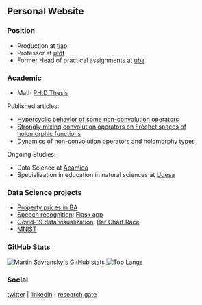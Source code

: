 ## Personal Website
### Position
- Production at [tiap](https://www.tiapsa.com/)
- Professor at [utdt](https://www.utdt.edu/)
- Former Head of practical assignments at [uba](http://web.dm.uba.ar/)


### Academic

- Math [PH.D Thesis](https://bibliotecadigital.exactas.uba.ar/collection/tesis/document/tesis_n6068_Savransky)

Published articles:
- [Hypercyclic behavior of some non-convolution operators](http://www.mathjournals.org/jot/2017-077-001/2017-077-001-003.html)
- [Strongly mixing convolution operators on Fréchet spaces of holomorphic functions](https://link.springer.com/article/10.1007/s00020-014-2182-5)
- [Dynamics of non-convolution operators and holomorphy types](https://www.sciencedirect.com/science/article/abs/pii/S0022247X18306814)

Ongoing Studies:
- Data Science at [Acamica](https://www.acamica.com/)
- Specialization in education in natural sciences at [Udesa](https://udesa.edu.ar/)


### Data Science projects

- [Property prices in BA](https://github.com/msavransky/properati)
- [Speech recognition](https://msavransky.github.io/Speech-Recognition/): [Flask app](http://msavransky.pythonanywhere.com/)
- [Covid-19 data visualization](https://github.com/msavransky/covid/blob/main/Covid_19_VIS.ipynb): [Bar Chart Race](https://public.flourish.studio/visualisation/5397945/)
- [MNIST](https://github.com/msavransky/mnist/blob/main/MNIST.ipynb)

### GitHub Stats
[![Martin Savransky's GitHub stats](https://github-readme-stats.vercel.app/api?username=msavransky&show_icons=true&theme=radical)](https://github.com/msavransky/github-readme-stats)
[![Top Langs](https://github-readme-stats.vercel.app/api/top-langs/?username=msavransky&layout=compact)](https://github.com/msavransky/github-readme-stats)

### Social 
[twitter](https://twitter.com/MartinSavransky) | [linkedin](https://www.linkedin.com/in/martin-savransky-24596836/) | [research gate](https://www.researchgate.net/profile/Martin-Savransky) 

